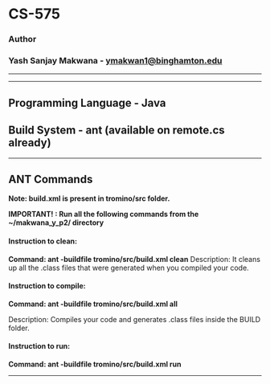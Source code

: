 # CS-575

### Author
### Yash Sanjay Makwana - ymakwan1@binghamton.edu

-----------------------------------------------------------------------
-----------------------------------------------------------------------

## Programming Language - Java
## Build System - ant (available on remote.cs already)

-----------------------------------------------------------------------
## ANT Commands 
 **Note: build.xml is present in tromino/src folder.**

 **IMPORTANT! : Run all the following commands from the ~/makwana_y_p2/ directory**

#### Instruction to clean:

 **Command: ant -buildfile tromino/src/build.xml clean**
Description: It cleans up all the .class files that were generated when you
compiled your code.

#### Instruction to compile:

 **Command: ant -buildfile tromino/src/build.xml all**

Description: Compiles your code and generates .class files inside the BUILD folder.

#### Instruction to run:
 **Command: ant -buildfile tromino/src/build.xml run**

-----------------------------------------------------------------------